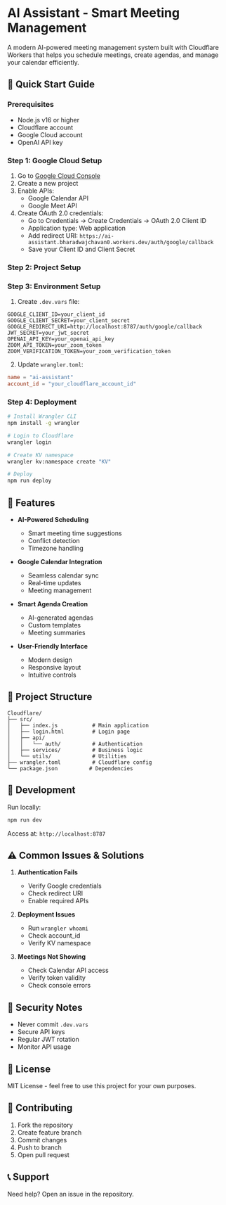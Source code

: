 # AI Assistant - Smart Meeting Management

A modern AI-powered meeting management system built with Cloudflare Workers that helps you schedule meetings, create agendas, and manage your calendar efficiently.

## 🚀 Quick Start Guide

### Prerequisites
- Node.js v16 or higher
- Cloudflare account
- Google Cloud account
- OpenAI API key

### Step 1: Google Cloud Setup
1. Go to [Google Cloud Console](https://console.cloud.google.com)
2. Create a new project
3. Enable APIs:
   - Google Calendar API
   - Google Meet API
4. Create OAuth 2.0 credentials:
   - Go to Credentials → Create Credentials → OAuth 2.0 Client ID
   - Application type: Web application
   - Add redirect URI: `https://ai-assistant.bharadwajchavan0.workers.dev/auth/google/callback`
   - Save your Client ID and Client Secret

### Step 2: Project Setup

### Step 3: Environment Setup
1. Create `.dev.vars` file:

```env
GOOGLE_CLIENT_ID=your_client_id
GOOGLE_CLIENT_SECRET=your_client_secret
GOOGLE_REDIRECT_URI=http://localhost:8787/auth/google/callback
JWT_SECRET=your_jwt_secret
OPENAI_API_KEY=your_openai_api_key
ZOOM_API_TOKEN=your_zoom_token
ZOOM_VERIFICATION_TOKEN=your_zoom_verification_token
```

2. Update `wrangler.toml`:
```toml
name = "ai-assistant"
account_id = "your_cloudflare_account_id"
```

### Step 4: Deployment
```bash
# Install Wrangler CLI
npm install -g wrangler

# Login to Cloudflare
wrangler login

# Create KV namespace
wrangler kv:namespace create "KV"

# Deploy
npm run deploy
```

## 🎯 Features

- **AI-Powered Scheduling**
  - Smart meeting time suggestions
  - Conflict detection
  - Timezone handling

- **Google Calendar Integration**
  - Seamless calendar sync
  - Real-time updates
  - Meeting management

- **Smart Agenda Creation**
  - AI-generated agendas
  - Custom templates
  - Meeting summaries

- **User-Friendly Interface**
  - Modern design
  - Responsive layout
  - Intuitive controls

## 📁 Project Structure
```
Cloudflare/
├── src/
│   ├── index.js           # Main application
│   ├── login.html         # Login page
│   ├── api/
│   │   └── auth/          # Authentication
│   ├── services/          # Business logic
│   └── utils/             # Utilities
├── wrangler.toml          # Cloudflare config
└── package.json          # Dependencies
```

## 🔧 Development

Run locally:
```bash
npm run dev
```
Access at: `http://localhost:8787`

## ⚠️ Common Issues & Solutions

1. **Authentication Fails**
   - Verify Google credentials
   - Check redirect URI
   - Enable required APIs

2. **Deployment Issues**
   - Run `wrangler whoami`
   - Check account_id
   - Verify KV namespace

3. **Meetings Not Showing**
   - Check Calendar API access
   - Verify token validity
   - Check console errors

## 🔐 Security Notes

- Never commit `.dev.vars`
- Secure API keys
- Regular JWT rotation
- Monitor API usage

## 📝 License

MIT License - feel free to use this project for your own purposes.

## 🤝 Contributing

1. Fork the repository
2. Create feature branch
3. Commit changes
4. Push to branch
5. Open pull request

## 📞 Support

Need help? Open an issue in the repository.
